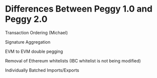 # Differences Between Peggy 1.0 and Peggy 2.0

Transaction Ordering (Michael)

Signature Aggregation 

EVM to EVM double pegging 

Removal of Ethereum whitelists (IBC whitelist is not being modified)

Individually Batched Imports/Exports 
